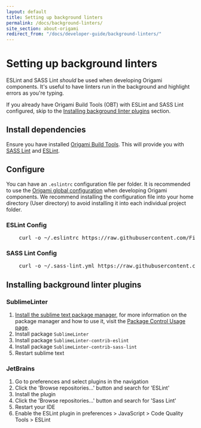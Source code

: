 ```yaml
---
layout: default
title: Setting up background linters
permalink: /docs/background-linters/
site_section: about-origami
redirect_from: "/docs/developer-guide/background-linters/"
---
```


# Setting up background linters

ESLint and SASS Lint *should* be used when developing Origami components. It's useful to have linters run in the background and highlight errors as you're typing.

If you already have Origami Build Tools (OBT) with ESLint and SASS Lint configured, skip to the [Installing background linter plugins](#installing-background-linter-plugins) section.

## Install dependencies

Ensure you have installed [Origami Build Tools](https://www.npmjs.com/package/origami-build-tools). This will provide you with [SASS Lint](https://github.com/sasstools/sass-lint) and [ESLint](https://github.com/eslint/eslint).

## Configure

You can have an `.eslintrc` configuration file per folder. It is recommended to use the [Origami global configuration](https://github.com/Financial-Times/origami-build-tools/blob/master/config/.eslintrc) when developing Origami components. We recommend installing the configuration file into your home directory (User directory) to avoid installing it into each individual project folder.

### ESLint Config

<pre class="cli">
	<kbd>curl -o ~/.eslintrc https://raw.githubusercontent.com/Financial-Times/origami-build-tools/master/config/.eslintrc</kbd>
</pre>

### SASS Lint Config

<pre class="cli">
	<kbd>curl -o ~/.sass-lint.yml https://raw.githubusercontent.com/Financial-Times/origami-build-tools/master/config/scss-lint.yml</kbd>
</pre>

## Installing background linter plugins

### SublimeLinter

1. [Install the sublime text package manager](https://packagecontrol.io/installation), for more information on the package manager and how to use it, visit the [Package Control Usage page](https://packagecontrol.io/docs/usage).
2. Install package `SublimeLinter`
3. Install package `SublimeLinter-contrib-eslint`
4. Install package `SublimeLinter-contrib-sass-lint`
5. Restart sublime text

### JetBrains

1. Go to preferences and select plugins in the navigation
2. Click the 'Browse repositories...' button and search for 'ESLint'
3. Install the plugin
4. Click the 'Browse repositories...' button and search for 'Sass Lint'
5. Restart your IDE
6. Enable the ESLint plugin in preferences > JavaScript > Code Quality Tools > ESLint
